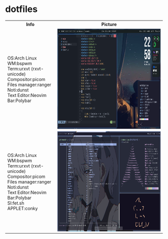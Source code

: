 # dotfiles

 <table>
  <tr>
    <th>Info</th>
    <th>Picture</th>
  </tr>
  <tr>
    <td>
     OS:Arch Linux<br>
     WM:bspwm<br>
     Term:urxvt (rxvt-unicode)<br>
     Compositor:picom<br>
     Files manager:ranger<br>
     Noti:dunst<br>
     Text Editor:Neovim<br>
     Bar:Polybar<br>
   </td><td><img src="scr/1.png"  alt="1" width = 640px height = 320px ></td>
  </tr>
 <tr>
  <td>
    OS:Arch Linux<br>
    WM:bspwm<br>
    Term:urxvt (rxvt-unicode)<br>
    Compositor:picom<br>
    Files manager:ranger<br>
    Noti:dunst<br>
    Text Editor:Neovim<br>
    Bar:Polybar<br>
    SI:fet.sh<br>
    APPLET:conky<br>
  </td>
   <td><img src="scr/2.png"  alt="1" width = 640px height = 320px ></td>
 </tr>
</table> 

